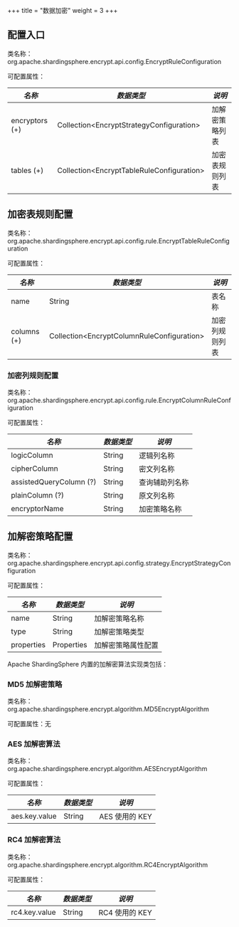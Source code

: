 +++
title = "数据加密"
weight = 3
+++

## 配置入口

类名称：org.apache.shardingsphere.encrypt.api.config.EncryptRuleConfiguration

可配置属性：

| *名称*                 | *数据类型*                                   | *说明*       |
| --------------------- | ------------------------------------------- | ------------ |
| encryptors (+) | Collection\<EncryptStrategyConfiguration\>  | 加解密策略列表 |
| tables (+)            | Collection\<EncryptTableRuleConfiguration\> | 加密表规则列表 |

## 加密表规则配置

类名称：org.apache.shardingsphere.encrypt.api.config.rule.EncryptTableRuleConfiguration

可配置属性：

| *名称*      | *数据类型*                                    | *说明*        |
| ----------- | -------------------------------------------- | ------------ |
| name        | String                                       | 表名称        |
| columns (+) | Collection\<EncryptColumnRuleConfiguration\> | 加密列规则列表 |

### 加密列规则配置

类名称：org.apache.shardingsphere.encrypt.api.config.rule.EncryptColumnRuleConfiguration

可配置属性：

| *名称*                  | *数据类型* | *说明*        |
| ----------------------- | -------- | ------------- |
| logicColumn             | String   | 逻辑列名称     |
| cipherColumn            | String   | 密文列名称     |
| assistedQueryColumn (?) | String   | 查询辅助列名称 |
| plainColumn (?)         | String   | 原文列名称     |
| encryptorName     | String   | 加密策略名称   |

## 加解密策略配置

类名称：org.apache.shardingsphere.encrypt.api.config.strategy.EncryptStrategyConfiguration

可配置属性：

| *名称*      |*数据类型*   | *说明*           |
| ---------- | ---------- | ---------------- |
| name       | String     | 加解密策略名称     |
| type       | String     | 加解密策略类型     |
| properties | Properties | 加解密策略属性配置 |

Apache ShardingSphere 内置的加解密算法实现类包括：

### MD5 加解密策略

类名称：org.apache.shardingsphere.encrypt.algorithm.MD5EncryptAlgorithm

可配置属性：无

### AES 加解密算法

类名称：org.apache.shardingsphere.encrypt.algorithm.AESEncryptAlgorithm

可配置属性：

| *名称*         | *数据类型* | *说明*        |
| ------------- | --------- | ------------- |
| aes.key.value | String    | AES 使用的 KEY |

### RC4 加解密算法

类名称：org.apache.shardingsphere.encrypt.algorithm.RC4EncryptAlgorithm

可配置属性：

| *名称*         | *数据类型* | *说明*        |
| ------------- | --------- | ------------- |
| rc4.key.value | String    | RC4 使用的 KEY |
